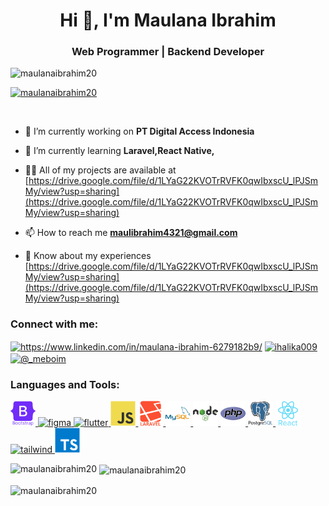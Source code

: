 <h1 align="center">Hi 👋, I'm Maulana Ibrahim</h1>
<h3 align="center">Web Programmer | Backend Developer</h3>

<p align="left"> <img src="https://komarev.com/ghpvc/?username=maulanaibrahim20&label=Profile%20views&color=0e75b6&style=flat" alt="maulanaibrahim20" /> </p>

<p align="left"> <a href="https://github.com/ryo-ma/github-profile-trophy"><img src="https://github-profile-trophy.vercel.app/?username=maulanaibrahim20" alt="maulanaibrahim20" /></a> </p>

<p align="left"> <a href="https://twitter.com/" target="blank"><img src="https://img.shields.io/twitter/follow/?logo=twitter&style=for-the-badge" alt="" /></a> </p>

- 🔭 I’m currently working on **PT Digital Access Indonesia**

- 🌱 I’m currently learning **Laravel,React Native,**

- 👨‍💻 All of my projects are available at [https://drive.google.com/file/d/1LYaG22KVOTrRVFK0qwIbxscU_lPJSmMy/view?usp=sharing](https://drive.google.com/file/d/1LYaG22KVOTrRVFK0qwIbxscU_lPJSmMy/view?usp=sharing)

- 📫 How to reach me **maulibrahim4321@gmail.com**

- 📄 Know about my experiences [https://drive.google.com/file/d/1LYaG22KVOTrRVFK0qwIbxscU_lPJSmMy/view?usp=sharing](https://drive.google.com/file/d/1LYaG22KVOTrRVFK0qwIbxscU_lPJSmMy/view?usp=sharing)

<h3 align="left">Connect with me:</h3>
<p align="left">
<a href="https://linkedin.com/in/https://www.linkedin.com/in/maulana-ibrahim-6279182b9/" target="blank"><img align="center" src="https://raw.githubusercontent.com/rahuldkjain/github-profile-readme-generator/master/src/images/icons/Social/linked-in-alt.svg" alt="https://www.linkedin.com/in/maulana-ibrahim-6279182b9/" height="30" width="40" /></a>
<a href="https://fb.com/ihalika009" target="blank"><img align="center" src="https://raw.githubusercontent.com/rahuldkjain/github-profile-readme-generator/master/src/images/icons/Social/facebook.svg" alt="ihalika009" height="30" width="40" /></a>
<a href="https://instagram.com/@_meboim" target="blank"><img align="center" src="https://raw.githubusercontent.com/rahuldkjain/github-profile-readme-generator/master/src/images/icons/Social/instagram.svg" alt="@_meboim" height="30" width="40" /></a>
</p>

<h3 align="left">Languages and Tools:</h3>
<p align="left"> <a href="https://getbootstrap.com" target="_blank" rel="noreferrer"> <img src="https://raw.githubusercontent.com/devicons/devicon/master/icons/bootstrap/bootstrap-plain-wordmark.svg" alt="bootstrap" width="40" height="40"/> </a> <a href="https://www.figma.com/" target="_blank" rel="noreferrer"> <img src="https://www.vectorlogo.zone/logos/figma/figma-icon.svg" alt="figma" width="40" height="40"/> </a> <a href="https://flutter.dev" target="_blank" rel="noreferrer"> <img src="https://www.vectorlogo.zone/logos/flutterio/flutterio-icon.svg" alt="flutter" width="40" height="40"/> </a> <a href="https://developer.mozilla.org/en-US/docs/Web/JavaScript" target="_blank" rel="noreferrer"> <img src="https://raw.githubusercontent.com/devicons/devicon/master/icons/javascript/javascript-original.svg" alt="javascript" width="40" height="40"/> </a> <a href="https://laravel.com/" target="_blank" rel="noreferrer"> <img src="https://raw.githubusercontent.com/devicons/devicon/master/icons/laravel/laravel-plain-wordmark.svg" alt="laravel" width="40" height="40"/> </a> <a href="https://www.mysql.com/" target="_blank" rel="noreferrer"> <img src="https://raw.githubusercontent.com/devicons/devicon/master/icons/mysql/mysql-original-wordmark.svg" alt="mysql" width="40" height="40"/> </a> <a href="https://nodejs.org" target="_blank" rel="noreferrer"> <img src="https://raw.githubusercontent.com/devicons/devicon/master/icons/nodejs/nodejs-original-wordmark.svg" alt="nodejs" width="40" height="40"/> </a> <a href="https://www.php.net" target="_blank" rel="noreferrer"> <img src="https://raw.githubusercontent.com/devicons/devicon/master/icons/php/php-original.svg" alt="php" width="40" height="40"/> </a> <a href="https://www.postgresql.org" target="_blank" rel="noreferrer"> <img src="https://raw.githubusercontent.com/devicons/devicon/master/icons/postgresql/postgresql-original-wordmark.svg" alt="postgresql" width="40" height="40"/> </a> <a href="https://reactjs.org/" target="_blank" rel="noreferrer"> <img src="https://raw.githubusercontent.com/devicons/devicon/master/icons/react/react-original-wordmark.svg" alt="react" width="40" height="40"/> </a> <a href="https://tailwindcss.com/" target="_blank" rel="noreferrer"> <img src="https://www.vectorlogo.zone/logos/tailwindcss/tailwindcss-icon.svg" alt="tailwind" width="40" height="40"/> </a> <a href="https://www.typescriptlang.org/" target="_blank" rel="noreferrer"> <img src="https://raw.githubusercontent.com/devicons/devicon/master/icons/typescript/typescript-original.svg" alt="typescript" width="40" height="40"/> </a> </p>

<p><img align="left" src="https://github-readme-stats.vercel.app/api/top-langs?username=maulanaibrahim20&show_icons=true&locale=en&layout=compact" alt="maulanaibrahim20" /></p>

<p>&nbsp;<img align="center" src="https://github-readme-stats.vercel.app/api?username=maulanaibrahim20&show_icons=true&locale=en" alt="maulanaibrahim20" /></p>

<p><img align="center" src="https://github-readme-streak-stats.herokuapp.com/?user=maulanaibrahim20&" alt="maulanaibrahim20" /></p>

